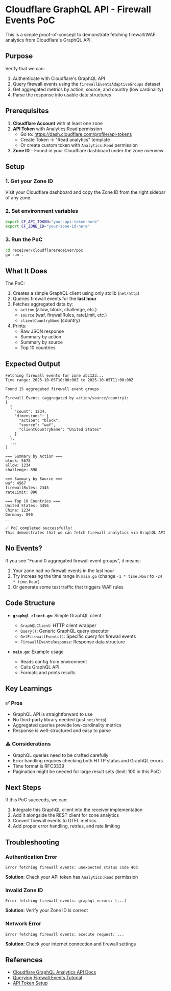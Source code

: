 # Cloudflare GraphQL API - Firewall Events PoC

This is a simple proof-of-concept to demonstrate fetching firewall/WAF analytics from Cloudflare's GraphQL API.

## Purpose

Verify that we can:
1. Authenticate with Cloudflare's GraphQL API
2. Query firewall events using the `firewallEventsAdaptiveGroups` dataset
3. Get aggregated metrics by action, source, and country (low cardinality)
4. Parse the response into usable data structures

## Prerequisites

1. **Cloudflare Account** with at least one zone
2. **API Token** with Analytics:Read permission
   - Go to: https://dash.cloudflare.com/profile/api-tokens
   - Create Token → "Read analytics" template
   - Or create custom token with `Analytics:Read` permission
3. **Zone ID** - Found in your Cloudflare dashboard under the zone overview

## Setup

### 1. Get your Zone ID

Visit your Cloudflare dashboard and copy the Zone ID from the right sidebar of any zone.

### 2. Set environment variables

```bash
export CF_API_TOKEN="your-api-token-here"
export CF_ZONE_ID="your-zone-id-here"
```

### 3. Run the PoC

```bash
cd receiver/cloudflarereceiver/poc
go run .
```

## What It Does

The PoC:
1. Creates a simple GraphQL client using only stdlib (`net/http`)
2. Queries firewall events for the **last hour**
3. Fetches aggregated data by:
   - `action` (allow, block, challenge, etc.)
   - `source` (waf, firewallRules, rateLimit, etc.)
   - `clientCountryName` (country)
4. Prints:
   - Raw JSON response
   - Summary by action
   - Summary by source
   - Top 10 countries

## Expected Output

```
Fetching firewall events for zone abc123...
Time range: 2025-10-05T10:00:00Z to 2025-10-05T11:00:00Z

Found 15 aggregated firewall event groups

Firewall Events (aggregated by action/source/country):
[
  {
    "count": 1234,
    "dimensions": {
      "action": "block",
      "source": "waf",
      "clientCountryName": "United States"
    }
  },
  ...
]

=== Summary by Action ===
block: 5678
allow: 1234
challenge: 890

=== Summary by Source ===
waf: 4567
firewallRules: 2345
rateLimit: 890

=== Top 10 Countries ===
United States: 3456
China: 1234
Germany: 890
...

✅ PoC completed successfully!
This demonstrates that we can fetch firewall analytics via GraphQL API
```

## No Events?

If you see "Found 0 aggregated firewall event groups", it means:
1. Your zone had no firewall events in the last hour
2. Try increasing the time range in `main.go` (change `-1 * time.Hour` to `-24 * time.Hour`)
3. Or generate some test traffic that triggers WAF rules

## Code Structure

- **`graphql_client.go`**: Simple GraphQL client
  - `GraphQLClient`: HTTP client wrapper
  - `Query()`: Generic GraphQL query executor
  - `GetFirewallEvents()`: Specific query for firewall events
  - `FirewallEventsResponse`: Response data structure

- **`main.go`**: Example usage
  - Reads config from environment
  - Calls GraphQL API
  - Formats and prints results

## Key Learnings

### ✅ Pros
- GraphQL API is straightforward to use
- No third-party library needed (just `net/http`)
- Aggregated queries provide low-cardinality metrics
- Response is well-structured and easy to parse

### ⚠️ Considerations
- GraphQL queries need to be crafted carefully
- Error handling requires checking both HTTP status and GraphQL errors
- Time format is RFC3339
- Pagination might be needed for large result sets (limit: 100 in this PoC)

## Next Steps

If this PoC succeeds, we can:
1. Integrate this GraphQL client into the receiver implementation
2. Add it alongside the REST client for zone analytics
3. Convert firewall events to OTEL metrics
4. Add proper error handling, retries, and rate limiting

## Troubleshooting

### Authentication Error
```
Error fetching firewall events: unexpected status code 403
```
**Solution**: Check your API token has `Analytics:Read` permission

### Invalid Zone ID
```
Error fetching firewall events: graphql errors: [...]
```
**Solution**: Verify your Zone ID is correct

### Network Error
```
Error fetching firewall events: execute request: ...
```
**Solution**: Check your internet connection and firewall settings

## References

- [Cloudflare GraphQL Analytics API Docs](https://developers.cloudflare.com/analytics/graphql-api/)
- [Querying Firewall Events Tutorial](https://developers.cloudflare.com/analytics/graphql-api/tutorials/querying-firewall-events/)
- [API Token Setup](https://developers.cloudflare.com/fundamentals/api/get-started/create-token/)
